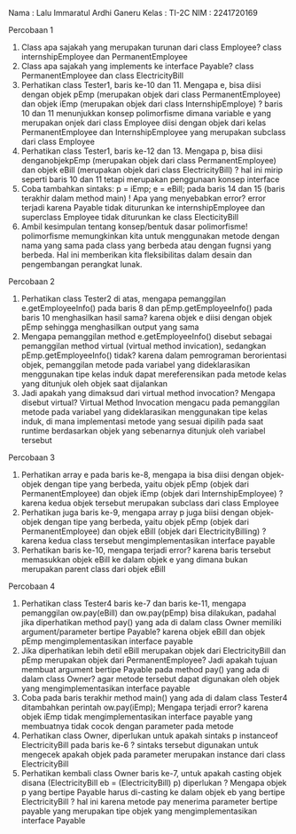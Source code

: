 Nama    : Lalu Immaratul Ardhi Ganeru
Kelas   : TI-2C
NIM     : 2241720169

Percobaan 1
1. Class apa sajakah yang merupakan turunan dari class Employee?
class internshipEmployee dan PermanentEmployee
2. Class apa sajakah yang implements ke interface Payable?
class PermanentEmployee dan class ElectricityBill
3. Perhatikan class Tester1, baris ke-10 dan 11. Mengapa e, bisa diisi dengan objek pEmp (merupakan objek dari class PermanentEmployee)  dan objek iEmp (merupakan objek dari class InternshipEmploye) ?
baris 10 dan 11 menunjukkan konsep polimorfisme dimana variable e yang merupakan onjek dari class Employee diisi dengan objek dari kelas PermanentEmployee dan InternshipEmployee yang merupakan subclass dari class Employee
4. Perhatikan class Tester1, baris ke-12 dan 13. Mengapa p, bisa diisi denganobjekpEmp (merupakan objek dari class PermanentEmployee) dan objek eBill (merupakan objek dari class ElectricityBill) ?
hal ini mirip seperti baris 10 dan 11 tetapi merupakan penggunaan konsep interface 
5. Coba tambahkan sintaks:
    p = iEmp;
    e = eBill;
    pada baris 14 dan 15 (baris terakhir dalam method main) ! Apa yang menyebabkan error?
error terjadi karena Payable tidak diturunkan ke internshipEmployee dan superclass Employee tidak diturunkan ke class ElecticityBill
6. Ambil kesimpulan tentang konsep/bentuk dasar polimorfisme!
polimorfisme memungkinkan kita untuk menggunakan metode dengan nama yang sama pada class yang berbeda atau dengan fugnsi yang berbeda. Hal ini memberikan kita fleksibilitas dalam desain dan pengembangan perangkat lunak.

Percobaan 2
1. Perhatikan class Tester2 di atas, mengapa pemanggilan e.getEmployeeInfo() pada baris 8 dan pEmp.getEmployeeInfo() pada baris 10 menghasilkan hasil sama?
karena objek e diisi dengan objek pEmp sehingga menghasilkan output yang sama
2. Mengapa pemanggilan method e.getEmployeeInfo() disebut sebagai pemanggilan method virtual (virtual method invication), sedangkan pEmp.getEmployeeInfo() tidak?
karena dalam pemrograman berorientasi objek, pemanggilan metode pada variabel yang dideklarasikan menggunakan tipe kelas induk dapat mereferensikan pada metode kelas yang ditunjuk oleh objek saat dijalankan
3. Jadi apakah yang dimaksud dari virtual method invocation? Mengapa disebut virtual?
Virtual Method Invocation mengacu pada pemanggilan metode pada variabel yang dideklarasikan menggunakan tipe kelas induk, di mana implementasi metode yang sesuai dipilih pada saat runtime berdasarkan objek yang sebenarnya ditunjuk oleh variabel tersebut

Percobaan 3
1. Perhatikan array e pada baris ke-8, mengapa ia bisa diisi dengan objek-objek dengan tipe yang berbeda, yaitu objek pEmp (objek dari PermanentEmployee) dan objek iEmp (objek dari InternshipEmployee) ?
karena kedua objek tersebut merupakan subclass dari class Employee
2. Perhatikan juga baris ke-9, mengapa array p juga biisi dengan objek-objek dengan tipe yang berbeda, yaitu objek pEmp (objek dari PermanentEmployee) dan objek eBill (objek dari ElectricityBilling) ?
karena kedua class tersebut mengimplementasikan interface payable
3. Perhatikan baris ke-10, mengapa terjadi error?
karena baris tersebut memasukkan objek eBill ke dalam objek e yang dimana bukan merupakan parent class dari objek eBill

Percobaan 4
1. Perhatikan class Tester4 baris ke-7 dan baris ke-11, mengapa pemanggilan ow.pay(eBill) dan ow.pay(pEmp) bisa dilakukan, padahal jika diperhatikan method pay() yang ada di dalam class Owner memiliki argument/parameter bertipe Payable?
karena objek eBill dan objek pEmp mengimplementasikan interface payable
2. Jika diperhatikan lebih detil eBill merupakan objek dari ElectricityBill dan pEmp merupakan objek dari PermanentEmployee? Jadi apakah tujuan membuat argument bertipe Payable pada method pay() yang ada di dalam class Owner?
agar metode tersebut dapat digunakan oleh objek yang mengimplementasikan interface payable
3. Coba pada baris terakhir method main() yang ada di dalam class Tester4 ditambahkan perintah ow.pay(iEmp);
    Mengapa terjadi error?
karena objek iEmp tidak mengimplementasikan interface payable yang membuatnya tidak cocok dengan parameter pada metode
4. Perhatikan class Owner, diperlukan untuk apakah sintaks p instanceof ElectricityBill pada baris ke-6 ?
sintaks tersebut digunakan untuk mengecek apakah objek pada parameter merupakan instance dari class ElectricityBill
5. Perhatikan kembali class Owner baris ke-7, untuk apakah casting objek disana (ElectricityBill eb = (ElectricityBill) p) diperlukan ? Mengapa objek p yang bertipe Payable harus di-casting ke dalam objek eb yang bertipe ElectricityBill ?
hal ini karena metode pay menerima parameter bertipe payable yang merupakan tipe objek yang mengimplementasikan interface Payable
